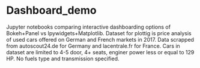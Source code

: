 # Dashboard_demo
Jupyter notebooks comparing interactive dashboarding options of Bokeh+Panel vs Ipywidgets+Matplotlib.
Dataset for plottig is price analysis of used cars offered on German and French markets in 2017.
Data scrapped from autoscout24.de for Germany and lacentrale.fr for France.
Cars in dataset are limited to 4-5 door, 4+ seats, enginer power less or equal to 129 HP.
No fuels type and transmission specified.
